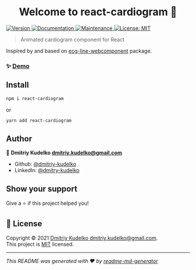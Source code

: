 <h1 align="center">Welcome to react-cardiogram 👋</h1>
<p>
  <a href="https://www.npmjs.com/package/react-cardiogram" target="_blank">
    <img alt="Version" src="https://img.shields.io/npm/v/react-cardiogram.svg">
  </a>
  <a href="https://github.com/dmitriy-kudelko/react-cardiogram#readme" target="_blank">
    <img alt="Documentation" src="https://img.shields.io/badge/documentation-yes-brightgreen.svg" />
  </a>
  <a href="https://github.com/dmitriy-kudelko/react-cardiogram/graphs/commit-activity" target="_blank">
    <img alt="Maintenance" src="https://img.shields.io/badge/Maintained%3F-yes-green.svg" />
  </a>
  <a href="https://github.com/dmitriy-kudelko/react-cardiogram/blob/master/LICENSE" target="_blank">
    <img alt="License: MIT" src="https://img.shields.io/github/license/dmitriy-kudelko/react-cardiogram" />
  </a>
</p>

> Animated cardiogram component for React

Inspired by and based on [ecg-line-webcomponent](https://github.com/tripolskypetr/ecg-line-webcomponent) package.

### ✨ [Demo](https://react-cardiogram.vercel.app)

## Install

```sh
npm i react-cardiogram
```
or 

```sh
yarn add react-cardiogram
```

## Author

👤 **Dmitriy Kudelko <dmitriy.kudelko@gmail.com>**

* Github: [@dmitriy-kudelko](https://github.com/dmitriy-kudelko)
* LinkedIn: [@dmitry-kudelko](https://linkedin.com/in/dmitry-kudelko)

## Show your support

Give a ⭐️ if this project helped you!

## 📝 License

Copyright © 2021 [Dmitriy Kudelko <dmitriy.kudelko@gmail.com>](https://github.com/dmitriy-kudelko).<br />
This project is [MIT](https://github.com/dmitriy-kudelko/react-cardiogram/blob/master/LICENSE) licensed.

***
_This README was generated with ❤️ by [readme-md-generator](https://github.com/kefranabg/readme-md-generator)_
